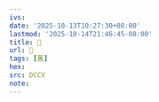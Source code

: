 ```yaml
---
ivs:
date: '2025-10-13T10:27:30+08:00'
lastmod: '2025-10-14T21:46:45-08:00'
title: 􁚊
url: 􁚊
tags: [舊]
hex: 
src: DCCV
note:
---
```

